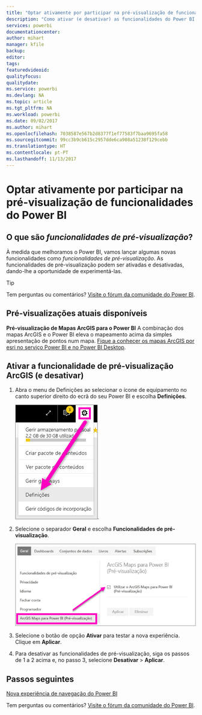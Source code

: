 ```yaml
---
title: "Optar ativamente por participar na pré-visualização de funcionalidades"
description: "Como ativar (e desativar) as funcionalidades do Power BI que estão em pré-visualização."
services: powerbi
documentationcenter: 
author: mihart
manager: kfile
backup: 
editor: 
tags: 
featuredvideoid: 
qualityfocus: 
qualitydate: 
ms.service: powerbi
ms.devlang: NA
ms.topic: article
ms.tgt_pltfrm: NA
ms.workload: powerbi
ms.date: 09/02/2017
ms.author: mihart
ms.openlocfilehash: 7038587e567b2d8377f1ef77583f7baa9695fa58
ms.sourcegitcommit: 99cc3b9cb615c2957dde6ca908a51238f129cebb
ms.translationtype: HT
ms.contentlocale: pt-PT
ms.lasthandoff: 11/13/2017
---
```

# <a name="opt-in-for-power-bi-preview-features"></a>Optar ativamente por participar na pré-visualização de funcionalidades do Power BI
## <a name="what-are-preview-features"></a>O que são *funcionalidades de pré-visualização*?
À medida que melhoramos o Power BI, vamos lançar algumas novas funcionalidades como *funcionalidades de pré-visualização*. As funcionalidades de pré-visualização podem ser ativadas e desativadas, dando-lhe a oportunidade de experimentá-las.

> [!TIP]
> Tem perguntas ou comentários? [Visite o fórum da comunidade do Power BI](http://community.powerbi.com/t5/Navigation-Preview-Forum/bd-p/NavigationPreview).
> 
> 

## <a name="current-previews-available"></a>Pré-visualizações atuais disponíveis
**Pré-visualização de Mapas ArcGIS para o Power BI** A combinação dos mapas ArcGIS e o Power BI eleva o mapeamento acima da simples apresentação de pontos num mapa.
[Fique a conhecer os mapas ArcGIS por esri no serviço Power BI e no Power BI Desktop](power-bi-visualization-arcgis.md).

## <a name="turn-the-arcgis-preview-feature-on-and-off"></a>Ativar a funcionalidade de pré-visualização ArcGIS (e desativar)
1. Abra o menu de Definições ao selecionar o ícone de equipamento no canto superior direito do ecrã do seu Power BI e escolha **Definições**.
   
   ![](media/service-preview-features/power-bi-settings.png).
2. Selecione o separador **Geral** e escolha **Funcionalidades de pré-visualização**.
   
   ![](media/service-preview-features/power-bi-preview-arcgis.png)
3. Selecione o botão de opção **Ativar** para testar a nova experiência. Clique em **Aplicar**.
4. Para desativar as funcionalidades de pré-visualização, siga os passos de 1 a 2 acima e, no passo 3, selecione **Desativar** > **Aplicar**.

## <a name="next-steps"></a>Passos seguintes
[Nova experiência de navegação do Power BI](service-the-new-power-bi-experience.md)

Tem perguntas ou comentários? [Visite o fórum da comunidade do Power BI](http://community.powerbi.com/t5/Navigation-Preview-Forum/bd-p/NavigationPreview).

